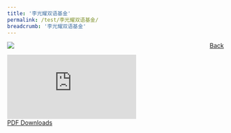 ```yaml
---
title: '李光耀双语基金'
permalink: /test/李光耀双语基金/
breadcrumb: '李光耀双语基金'
---
```

<a href="/gallery/华文学习展示区-chinese-exhibitions-d/community-partners/" style="float:right;">Back</a>
 <img src="/images/LKYFB-CL.jpg"> <br/>
<div class="video-container">
  <iframe src="https://www.youtube.com/embed/d6fmLlW8eoE" frameborder="0" allow="accelerometer; autoplay; encrypted-media; gyroscope; picture-in-picture" allowfullscreen></iframe></div>
<a href="/Sharing-Sessions/01-website-exhibitor-template-pdf.pdf" download>PDF Downloads</a>

